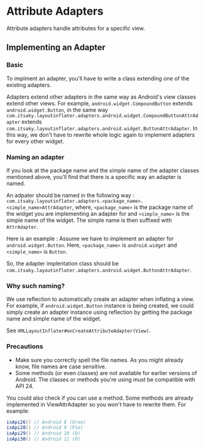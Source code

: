 # Attribute Adapters
Attribute adapters handle attributes for a specific view.

## Implementing an Adapter
### Basic
To implment an adapter, you'll have to write a class extending one of the
existing adapters.

Adapters extend other adapters in the same way as Android's view classes extend other views.
For example, ```android.widget.CompoundButton``` extends ```android.widget.Button```, in the same way
```com.itsaky.layoutinflater.adapters.android.widget.CompoundButtonAttrAdapter``` extends
```com.itsaky.layoutinflater.adapters.android.widget.ButtonAttrAdapter```. In this way, we don't have to
rewrite whole logic again to implement adapters for every other widget.

### Naming an adapter
If you look at the package name and the simple name of the adapter classes mentioned above,
you'll find that there is a specific way an adapter is named.

An adpater should be named in the following way :
```com.itsaky.layoutinflater.adapters.<package_name>.<simple_name>AttrAdapter```,
where, ```<package_name>``` is the package name of the widget you are implementing an adapter for and ```<simple_name>``` is the simple name of the widget.
The simple name is then suffixed with ```AttrAdapter```.

Here is an example :
Assume we have to implement an adapter for ```android.widget.Button```.
Here, ```<package_name>``` is ```android.widget``` and
```<simple_name>``` is ```Button```.

So, the adapter implentation class should be ```com.itsaky.layoutinflater.adapters.android.widget.ButtonAttrAdapter```.

### Why such naming?
We use reflection to automatically create an adapter when inflating a view.
For example, if ```android.widget.Button``` instance is being created, we could simply create an adapter instance using reflection by getting the package name and simple name of the widget.

See ```XMLLayoutInflater#onCreateAttributeAdapter(View)```.

### Precautions
- Make sure you correctly spell the file names. As you might already know, file names are case sensitive.
- Some methods (or even classes) are not available for earlier versions of Android. The classes or methods you're using must be compatible with API 24.

You could also check if you can use a method. Some methods are already implemented in ViewAttrAdapter so you won't have to rewrite them.
For example:
```java
isApi26() // Android 8 (Oreo)
isApi28() // Android 9 (Pie)
isApi29() // Android 10 (Q)
isApi30() // Android 11 (R)
```
